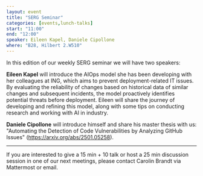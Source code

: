 ```yaml
---
layout: event
title: "SERG Seminar"
categories: [events,lunch-talks]
start: "11:00"
end: "12:00"
speaker: Eileen Kapel, Daniele Cipollone
where: "B28, Hilbert 2.W510"
---
```


In this edition of our weekly SERG seminar we will have two speakers:

**Eileen Kapel** will introduce the AIOps model she has been developing with her colleagues at ING, which aims to prevent deployment-related IT issues. By evaluating the reliability of changes based on historical data of similar changes and subsequent incidents, the model proactively identifies potential threats before deployment. Eileen will share the journey of developing and refining this model, along with some tips on conducting research and working with AI in industry.

**Daniele Cipollone** will introduce himself and share his master thesis with us: "Automating the Detection of Code Vulnerabilities by Analyzing GitHub Issues" (https://arxiv.org/abs/2501.05258).

---
If you are interested to give a 15 min + 10 talk or host a 25 min discussion session in one of our next meetings, please contact Carolin Brandt via Mattermost or email.
